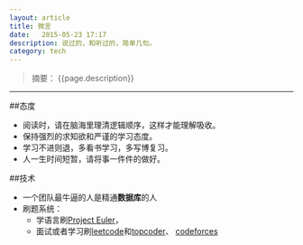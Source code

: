 ```yaml
---
layout: article
title: 微言
date:   2015-05-23 17:17
description: 说过的，和听过的，简单几句。
category: tech
---
```


>  摘要： {{page.description}}

---

##态度

* 阅读时，请在脑海里理清逻辑顺序，这样才能理解吸收。
* 保持强烈的求知欲和严谨的学习态度。
* 学习不进则退，多看书学习，多写博复习。
* 人一生时间短暂，请将事一件件的做好。



##技术

* 一个团队最牛逼的人是精通**数据库**的人
* 刷题系统：
    - 学语言刷[Project Euler](https://projecteuler.net/)，
    - 面试或者学习刷[leetcode](https://leetcode.com/)和[topcoder](http://www.topcoder.com/)、 [codeforces](http://codeforces.com/)